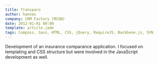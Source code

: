 ```yaml
---
title: Transparo
author: hannes
company: CRM Factory (MCON)
date: 2012-01-01 00:00
template: article.jade
tags: Compass, Sass, HTML, CSS, jQuery, RequireJS, Backbone.js, SVN
---
```


Development of an insurance comparance application. I focused on templating and CSS structure but were involved in the JavaScript development as well.